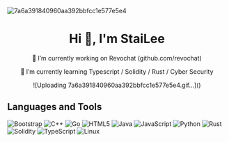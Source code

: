 ![7a6a391840960aa392bbfcc1e577e5e4](https://github.com/StaiLee/StaiLee/assets/102300908/5d5b76e3-ab62-4e70-af7e-99f5dc55e0db)<h1 align="center">Hi 👋, I'm StaiLee</h1>

<p align="center"> 🔭 I’m currently working on Revochat (github.com/revochat)</p>

<p align="center"> 🌱 I’m currently learning Typescript / Solidity / Rust / Cyber Security</p>

<p align="left">
</p>

<div align="center">
![Uploading 7a6a391840960aa392bbfcc1e577e5e4.gif…]()
</div>




  
 
  






<h2>Languages and Tools</h2>

 ![Bootstrap](https://img.shields.io/badge/bootstrap-%238511FA.svg?style=for-the-badge&logo=bootstrap&logoColor=white) ![C++](https://img.shields.io/badge/c++-%2300599C.svg?style=for-the-badge&logo=c%2B%2B&logoColor=white) ![Go](https://img.shields.io/badge/go-%2300ADD8.svg?style=for-the-badge&logo=go&logoColor=white) ![HTML5](https://img.shields.io/badge/html5-%23E34F26.svg?style=for-the-badge&logo=html5&logoColor=white) ![Java](https://img.shields.io/badge/java-%23ED8B00.svg?style=for-the-badge&logo=openjdk&logoColor=white) ![JavaScript](https://img.shields.io/badge/javascript-%23323330.svg?style=for-the-badge&logo=javascript&logoColor=%23F7DF1E) ![Python](https://img.shields.io/badge/python-3670A0?style=for-the-badge&logo=python&logoColor=ffdd54) ![Rust](https://img.shields.io/badge/rust-%23000000.svg?style=for-the-badge&logo=rust&logoColor=white) ![Solidity](https://img.shields.io/badge/Solidity-%23363636.svg?style=for-the-badge&logo=solidity&logoColor=white)
![TypeScript](https://img.shields.io/badge/typescript-%23007ACC.svg?style=for-the-badge&logo=typescript&logoColor=white) ![Linux](https://img.shields.io/badge/Linux-FCC624?style=for-the-badge&logo=linux&logoColor=black)
